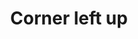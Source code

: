 ---
title: Corner left up
tags: ["corner", "left", "up", "direction", "pointer"]
icon: corner-left-up
svg: '<svg xmlns="http://www.w3.org/2000/svg" width="24" height="24" fill="none" viewBox="0 0 24 24" stroke-width="1.5" stroke-linecap="round" stroke-linejoin="round" stroke="currentColor"><path d="M10.027 5v10a4 4 0 0 0 4 4H19M10.027 5l5.028 4.78M10.027 5 5 9.78"/></svg>'
---
